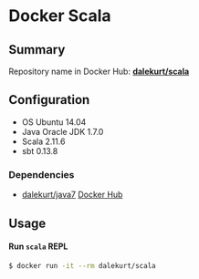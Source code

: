 # Docker Scala

## Summary
Repository name in Docker Hub: **[dalekurt/scala](https://hub.docker.com/u/dalekurt/scala)**

## Configuration

- OS Ubuntu 14.04
- Java Oracle JDK 1.7.0
- Scala 2.11.6
- sbt 0.13.8

### Dependencies
* [dalekurt/java7](https://github.com/dalekurt/docker-java7) [Docker Hub](https://hub.docker.com/u/dalekurt/java7) 


## Usage
#### Run `scala` REPL

```bash
$ docker run -it --rm dalekurt/scala
```
